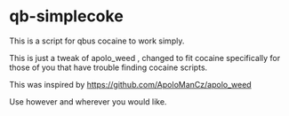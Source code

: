 # qb-simplecoke
This is a script for qbus cocaine to work simply. 


This is just a tweak of apolo_weed , changed to fit cocaine specifically 
for those of you that have trouble finding cocaine scripts. 


This was inspired by https://github.com/ApoloManCz/apolo_weed


Use however and wherever you would like.
